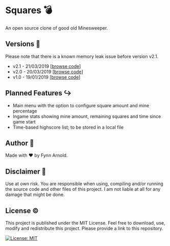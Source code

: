 # Squares :bomb:

An open source clone of good old Minesweeper.

## Versions :calendar:

Please note that there is a known memory leak issue before version v2.1.

* v2.1 - 21/03/2019 [[browse code](https://github.com/Innoberger/Squares/tree/e090e0210fce005e970ef24539039c8f0f956c67)]
* v2.0 - 20/03/2019 [[browse code](https://github.com/Innoberger/Squares/tree/70feb3df1759812abb4eba1acbcad309d72243ad)]
* v1.0 - 19/01/2019 [[browse code](https://github.com/Innoberger/Squares/tree/9bbeee2502e2c8da66b18297fba6621d1c6ba497)]

## Planned Features :arrow_right_hook:

* Main menu with the option to configure square amount and mine percentage
* Ingame stats showing mine amount, remaining squares and time since game start
* Time-based highscore list; to be stored in a local file

## Author :bust_in_silhouette:

Made with :heart: by Fynn Arnold.

## Disclaimer :page_with_curl:

Use at own risk. You are responsible when using, compiling and/or running the source code and other files of this project. I am not liable at all for any damage that might be done.

## License :copyright:

This project is published under the MIT License. Feel free to download, use, modify and redistribute this project. Please provide a link to this repository.

[![License: MIT](https://img.shields.io/badge/License-MIT-yellow.svg)](https://opensource.org/licenses/MIT)

